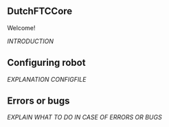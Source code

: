## DutchFTCCore

Welcome!

*INTRODUCTION*

## Configuring robot

*EXPLANATION CONFIGFILE*

## Errors or bugs

*EXPLAIN WHAT TO DO IN CASE OF ERRORS OR BUGS*